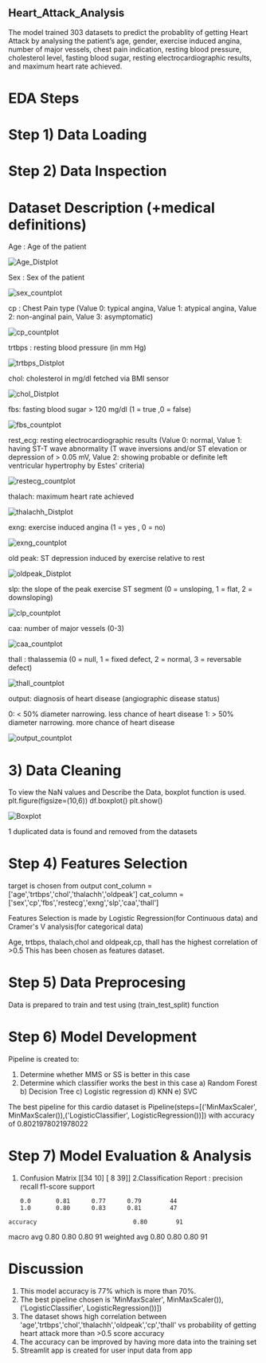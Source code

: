 ## Heart_Attack_Analysis
The model trained 303 datasets to predict the probablity of getting Heart Attack by analysing the  patient’s age, gender, exercise induced angina, number of major vessels, chest pain indication,  resting blood pressure, cholesterol level, fasting blood sugar, resting electrocardiographic  results, and maximum heart rate achieved.

# EDA Steps
# Step 1) Data Loading 
# Step 2) Data Inspection
# Dataset Description (+medical definitions)
Age : Age of the patient

![Age_Distplot](static/Age_Distplot.png)

Sex : Sex of the patient

![sex_countplot](static/sex_countplot.png)

cp : Chest Pain type (Value 0: typical angina, Value 1: atypical angina, Value 2: non-anginal pain, Value 3: asymptomatic)

![cp_countplot](static/cp_countplot.png)

trtbps : resting blood pressure (in mm Hg)

![trtbps_Distplot](static/trtbps_Distplot.png)

chol: cholesterol in mg/dl fetched via BMI sensor

![chol_Distplot](static/chol_Distplot.png)

fbs: fasting blood sugar > 120 mg/dl (1 = true ,0 = false)

![fbs_countplot](static/fbs_countplot.png)

rest_ecg: resting electrocardiographic results (Value 0: normal, Value 1: having ST-T wave abnormality (T wave inversions and/or ST elevation or depression of > 0.05 mV, Value 2: showing probable or definite left ventricular hypertrophy by Estes' criteria)

![restecg_countplot](static/restecg_countplot.png)

thalach: maximum heart rate achieved

![thalachh_Distplot](static/thalachh_Distplot.png)

exng: exercise induced angina (1 = yes , 0 = no)

![exng_countplot](static/exng_countplot.png)

old peak: ST depression induced by exercise relative to rest

![oldpeak_Distplot](static/oldpeak_Distplot.png)

slp: the slope of the peak exercise ST segment (0 = unsloping, 1 = flat, 2 = downsloping)

![clp_countplot](static/clp_countplot.png)

caa: number of major vessels (0-3)

![caa_countplot](static/caa_countplot.png)

thall : thalassemia (0 = null, 1 = fixed defect, 2 = normal, 3 = reversable defect)

![thall_countplot](static/thall_countplot.png)

output: diagnosis of heart disease (angiographic disease status)

0: < 50% diameter narrowing. less chance of heart disease
1: > 50% diameter narrowing. more chance of heart disease

![output_countplot](static/output_countplot.png)

# 3) Data Cleaning
To view the NaN values and Describe the Data, boxplot function is used.
plt.figure(figsize=(10,6))
df.boxplot()
plt.show()

![Boxplot](static/Boxplot.png)

1 duplicated data is found and removed from the datasets

# Step 4) Features Selection

target is chosen from output
cont_column = ['age','trtbps','chol','thalachh','oldpeak']
cat_column = ['sex','cp','fbs','restecg','exng','slp','caa','thall']

Features Selection is made by Logistic Regression(for Continuous data)
and Cramer's V analysis(for categorical data)

Age, trtbps, thalach,chol and oldpeak,cp, thall has the highest correlation of >0.5 
This has been chosen as features dataset.

# Step 5) Data Preprocesing
Data is prepared to train and test using (train_test_split) function

# Step 6) Model Development
Pipeline is created to:
1) Determine whether MMS or SS is better in this case
2) Determine which classifier works the best in this case
    a) Random Forest
     b) Decision Tree
     c) Logistic regression
     d) KNN
     e) SVC

The best pipeline for this cardio dataset is Pipeline(steps=[('MinMaxScaler', MinMaxScaler()),('LogisticClassifier', LogisticRegression())]) with accuracy of 0.8021978021978022
    
 # Step 7) Model Evaluation & Analysis
  1. Confusion Matrix 
   [[34 10]
    [ 8 39]]
  2.Classification Report :
                precision    recall  f1-score   support

         0.0       0.81      0.77      0.79        44
         1.0       0.80      0.83      0.81        47

    accuracy                           0.80        91
   macro avg       0.80      0.80      0.80        91
weighted avg       0.80      0.80      0.80        91

# Discussion
1. This model accuracy is 77% which is more than 70%.
2. The best pipeline chosen is 'MinMaxScaler', MinMaxScaler()), ('LogisticClassifier', LogisticRegression())])
3. The dataset shows high correlation between 'age','trtbps','chol','thalachh','oldpeak','cp','thall' vs probability of getting heart attack more than >0.5 score accuracy
4.  The accuracy can be improved by having more data into the training set
5.  Streamlit app is created for user input data from app
